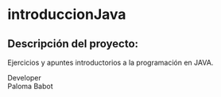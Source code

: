 # introduccionJava

## Descripción del proyecto:
<p>
Ejercicios y apuntes introductorios a la programación en JAVA.
</p>


<p>Developer<br>
  Paloma Babot</p>

